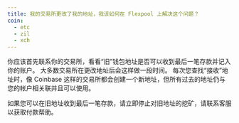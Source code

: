 ```yaml
---
title: 我的交易所更改了我的地址，我该如何在 Flexpool 上解决这个问题？
coin:
  - etc
  - zil
  - xch
---
```


你应该首先联系你的交易所，看看“旧”钱包地址是否可以收到最后一笔存款并记入你的账户。 大多数交易所在更改地址后会这样做一段时间。 每次您查找“接收”地址时，像 Coinbase 这样的交易所都会创建一个新地址，但所有过去的地址仍与您的帐户相关联并且可以使用。

如果您可以在旧地址收到最后一笔存款，请立即停止对旧地址的挖矿，请联系客服以获取付款帮助。
